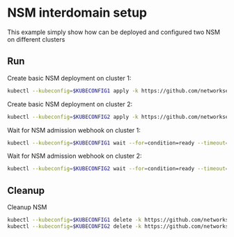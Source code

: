 # NSM interdomain setup


This example simply show how can be deployed and configured two NSM on different clusters

## Run

Create basic NSM deployment on cluster 1:

```bash
kubectl --kubeconfig=$KUBECONFIG1 apply -k https://github.com/networkservicemesh/deployments-k8s/examples/interdomain/nsm/cluster1?ref=3ca17a6d047586f46cca7abe014d3e1e57dacc48
```

Create basic NSM deployment on cluster 2:

```bash
kubectl --kubeconfig=$KUBECONFIG2 apply -k https://github.com/networkservicemesh/deployments-k8s/examples/interdomain/nsm/cluster2?ref=3ca17a6d047586f46cca7abe014d3e1e57dacc48
```

Wait for NSM admission webhook on cluster 1:

```bash
kubectl --kubeconfig=$KUBECONFIG1 wait --for=condition=ready --timeout=1m pod -n nsm-system -l app=admission-webhook-k8s
```

Wait for NSM admission webhook on cluster 2:

```bash
kubectl --kubeconfig=$KUBECONFIG2 wait --for=condition=ready --timeout=1m pod -n nsm-system -l app=admission-webhook-k8s
```

## Cleanup

Cleanup NSM
```bash
kubectl --kubeconfig=$KUBECONFIG1 delete -k https://github.com/networkservicemesh/deployments-k8s/examples/interdomain/nsm/cluster1?ref=3ca17a6d047586f46cca7abe014d3e1e57dacc48
kubectl --kubeconfig=$KUBECONFIG2 delete -k https://github.com/networkservicemesh/deployments-k8s/examples/interdomain/nsm/cluster2?ref=3ca17a6d047586f46cca7abe014d3e1e57dacc48
```
